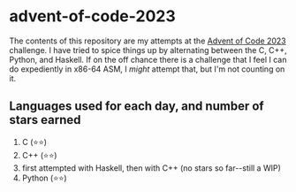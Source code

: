 # advent-of-code-2023
The contents of this repository are my attempts at the [Advent of Code 2023](https://adventofcode.com/2023) challenge. I have tried to spice things up by alternating between the C, C++, Python, and Haskell. If on the off chance there is a challenge that I feel I can do expediently in x86-64 ASM, I *might* attempt that, but I'm not counting on it.

## Languages used for each day, and number of stars earned
1. C (⭐⭐)
2. C++ (⭐⭐)
3. first attempted with Haskell, then with C++ (no stars so far--still a WIP)
4. Python (⭐⭐)
